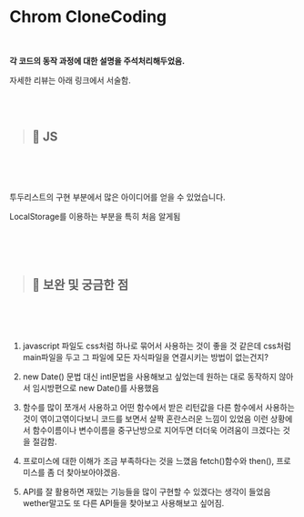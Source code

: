 <!-- Heading -->

# Chrom CloneCoding
<br/>


**각 코드의 동작 과정에 대한 설명을 주석처리해두었음.**

자세한 리뷰는 아래 링크에서 서술함.

<br/>
<br/>

> ## :gem:       **JS**

<br/>
<br/>
<br/>

투두리스트의 구현 부분에서 많은 아이디어를 얻을 수 있었습니다.

LocalStorage를 이용하는 부분을 특히 처음 알게됨


<br/>
<br/>
<br/>

> ## :gem:       **보완 및 궁금한 점**

<br/>
<br/>
<br/>

1. javascript 파일도 css처럼 하나로 묶어서 사용하는 것이 좋을 것 같은데 css처럼 main파일을 두고 그 파일에 모든 자식파일을 연결시키는 방법이 없는건지?

2. new Date() 문법 대신 intl문법을 사용해보고 싶었는데 원하는 대로 동작하지 않아서 임시방편으로 new Date()를 사용했음

3. 함수를 많이 쪼개서 사용하고 어떤 함수에서 받은 리턴값을 다른 함수에서 사용하는 것이 엮이고엮이다보니 코드를 보면서 살짝 혼란스러운 느낌이 있었음 이런 상황에서 함수이름이나 변수이름을 중구난방으로 지어두면 더더욱 어려움이 크겠다는 것을 절감함.

4. 프로미스에 대한 이해가 조금 부족하다는 것을 느꼈음 fetch()함수와 then(), 프로미스를 좀 더 찾아보아야겠음.

5. API를 잘 활용하면 재밌는 기능들을 많이 구현할 수 있겠다는 생각이 들었음 wether말고도 또 다른 API들을 찾아보고 사용해보고 싶어짐.